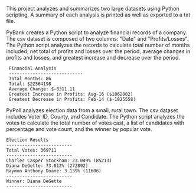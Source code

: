This project analyzes and summarizes two large datasets using Python scripting. A summary of each analysis is printed as well as exported to a txt file.

PyBank creates a Python script to analyze financial records of a company. The csv dataset is composed of two columns: "Date" and "Profits/Losses".
The Python script analyzes the records to calculate total number of months included, net total of profits and losses over the period, average changes in 
profits and losses, and greatest increase and decrease over the period. 
 ```text
  Financial Analysis
  ----------------------------
  Total Months: 86
  Total: $22564198
  Average Change: $-8311.11
  Greatest Increase in Profits: Aug-16 ($1862002)
  Greatest Decrease in Profits: Feb-14 ($-1825558)
  ```
  
PyPoll analyzes election data from a small, rural town. The csv dataset includes Voter ID, County, and Candidate. The Python script analyzes the votes to calculate
the total number of votes cast, a list of candidates with percentage and vote count, and the winner by popular vote.
  ```text
  Election Results
  -------------------------
  Total Votes: 369711
  -------------------------
  Charles Casper Stockham: 23.049% (85213)
  Diana DeGette: 73.812% (272892)
  Raymon Anthony Doane: 3.139% (11606)
  -------------------------
  Winner: Diana DeGette
  -------------------------
  ```
